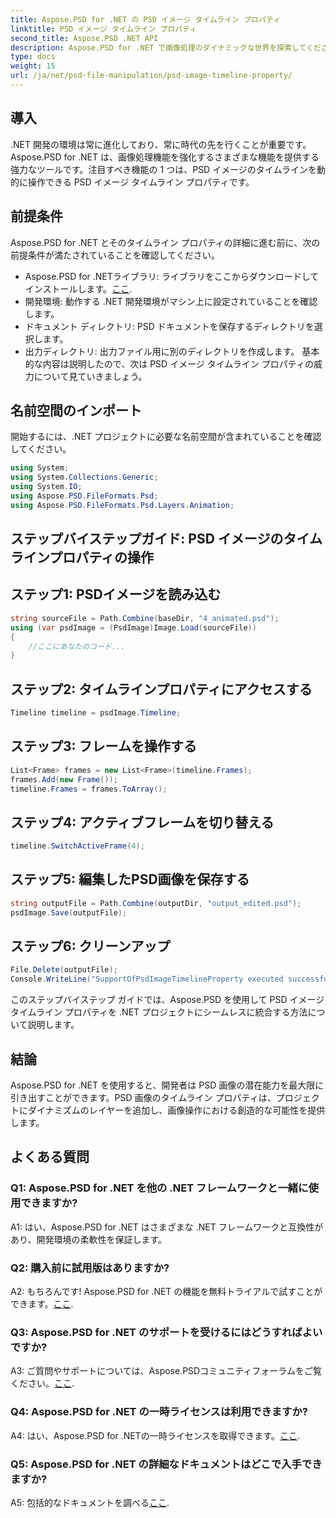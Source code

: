 ```yaml
---
title: Aspose.PSD for .NET の PSD イメージ タイムライン プロパティ
linktitle: PSD イメージ タイムライン プロパティ
second_title: Aspose.PSD .NET API
description: Aspose.PSD for .NET で画像処理のダイナミックな世界を探索してください。PSD タイムラインを簡単に操作できます。今すぐライブラリをダウンロードしてください。
type: docs
weight: 15
url: /ja/net/psd-file-manipulation/psd-image-timeline-property/
---
```

## 導入
.NET 開発の環境は常に進化しており、常に時代の先を行くことが重要です。Aspose.PSD for .NET は、画像処理機能を強化するさまざまな機能を提供する強力なツールです。注目すべき機能の 1 つは、PSD イメージのタイムラインを動的に操作できる PSD イメージ タイムライン プロパティです。
## 前提条件
Aspose.PSD for .NET とそのタイムライン プロパティの詳細に進む前に、次の前提条件が満たされていることを確認してください。
-  Aspose.PSD for .NETライブラリ: ライブラリをここからダウンロードしてインストールします。[ここ](https://releases.aspose.com/psd/net/).
- 開発環境: 動作する .NET 開発環境がマシン上に設定されていることを確認します。
- ドキュメント ディレクトリ: PSD ドキュメントを保存するディレクトリを選択します。
- 出力ディレクトリ: 出力ファイル用に別のディレクトリを作成します。
基本的な内容は説明したので、次は PSD イメージ タイムライン プロパティの威力について見ていきましょう。
## 名前空間のインポート
開始するには、.NET プロジェクトに必要な名前空間が含まれていることを確認してください。
```csharp
using System;
using System.Collections.Generic;
using System.IO;
using Aspose.PSD.FileFormats.Psd;
using Aspose.PSD.FileFormats.Psd.Layers.Animation;
```
## ステップバイステップガイド: PSD イメージのタイムラインプロパティの操作

## ステップ1: PSDイメージを読み込む
```csharp
string sourceFile = Path.Combine(baseDir, "4_animated.psd");
using (var psdImage = (PsdImage)Image.Load(sourceFile))
{
    //ここにあなたのコード...
}
```
## ステップ2: タイムラインプロパティにアクセスする
```csharp
Timeline timeline = psdImage.Timeline;
```
## ステップ3: フレームを操作する
```csharp
List<Frame> frames = new List<Frame>(timeline.Frames);
frames.Add(new Frame());
timeline.Frames = frames.ToArray();
```
## ステップ4: アクティブフレームを切り替える
```csharp
timeline.SwitchActiveFrame(4);
```
## ステップ5: 編集したPSD画像を保存する
```csharp
string outputFile = Path.Combine(outputDir, "output_edited.psd");
psdImage.Save(outputFile);
```
## ステップ6: クリーンアップ
```csharp
File.Delete(outputFile);
Console.WriteLine("SupportOfPsdImageTimelineProperty executed successfully");
```
このステップバイステップ ガイドでは、Aspose.PSD を使用して PSD イメージ タイムライン プロパティを .NET プロジェクトにシームレスに統合する方法について説明します。
## 結論

Aspose.PSD for .NET を使用すると、開発者は PSD 画像の潜在能力を最大限に引き出すことができます。PSD 画像のタイムライン プロパティは、プロジェクトにダイナミズムのレイヤーを追加し、画像操作における創造的な可能性を提供します。

## よくある質問

### Q1: Aspose.PSD for .NET を他の .NET フレームワークと一緒に使用できますか?

A1: はい、Aspose.PSD for .NET はさまざまな .NET フレームワークと互換性があり、開発環境の柔軟性を保証します。

### Q2: 購入前に試用版はありますか?

 A2: もちろんです! Aspose.PSD for .NET の機能を無料トライアルで試すことができます。[ここ](https://releases.aspose.com/).

### Q3: Aspose.PSD for .NET のサポートを受けるにはどうすればよいですか?

 A3: ご質問やサポートについては、Aspose.PSDコミュニティフォーラムをご覧ください。[ここ](https://forum.aspose.com/c/psd/34).

### Q4: Aspose.PSD for .NET の一時ライセンスは利用できますか?

 A4: はい、Aspose.PSD for .NETの一時ライセンスを取得できます。[ここ](https://purchase.aspose.com/temporary-license/).

### Q5: Aspose.PSD for .NET の詳細なドキュメントはどこで入手できますか?

 A5: 包括的なドキュメントを調べる[ここ](https://reference.aspose.com/psd/net/).